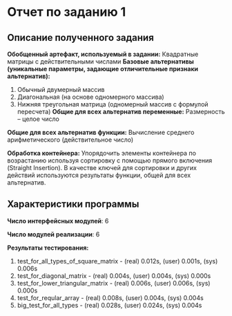 # Отчет по заданию 1

## Описание полученного задания
**Обобщенный артефакт, используемый в задании:** Квадратные матрицы с действительными числами
**Базовые альтернативы
(уникальные параметры,
задающие отличительные
признаки альтернатив):**
1. Обычный двумерный
массив
2. Диагональная (на основе
одномерного массива)
3. Нижняя треугольная
матрица (одномерный массив с формулой пересчета)
**Общие для всех альтернатив переменные:** Размерность – целое число

**Общие для всех альтернатив функции:** Вычисление среднего арифметического (действительное число)

**Обработка контейнера:** Упорядочить элементы контейнера по возрастанию используя сортировку с помощью прямого включения (Straight Insertion). В качестве ключей для сортировки и других действий используются результаты функции, общей для всех альтернатив.

## Характеристики программы
**Число интерфейсных модулей**: 6

**Число модулей реализации**: 6

**Результаты тестирования:**
1. test_for_all_types_of_square_matrix - (real) 0.012s, (user) 0.001s, (sys) 0.006s
2. test_for_diagonal_matrix - (real) 0.004s, (user) 0.004s, (sys) 0.000s
3. test_for_lower_triangular_matrix - (real) 0.006s, (user) 0.006s, (sys) 0.000s
4. test_for_reqular_array - (real) 0.008s, (user) 0.004s, (sys) 0.004s
5. big_test_for_all_types - (real) 0.028s, (user) 0.024s, (sys) 0.004s
